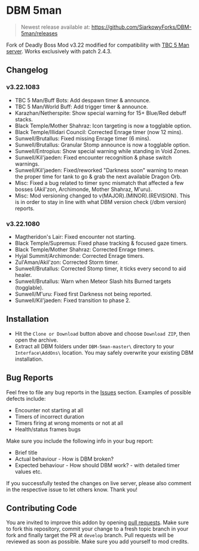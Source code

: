 # DBM 5man

> Newest release available at: https://github.com/SiarkowyForks/DBM-5man/releases

Fork of Deadly Boss Mod v3.22 modified for compatibility with
[TBC 5 Man server](https://tbc5man.com/). Works exclusively with patch 2.4.3.

## Changelog

### v3.22.1083

- TBC 5 Man/Buff Bots: Add despawn timer & announce.
- TBC 5 Man/World Buff: Add trigger timer & announce.
- Karazhan/Netherspite: Show special warning for 15+ Blue/Red debuff stacks.
- Black Temple/Mother Shahraz: Icon targeting is now a togglable option.
- Black Temple/Illidari Council: Corrected Enrage timer (now 12 mins).
- Sunwell/Brutallus: Fixed missing Enrage timer (6 mins).
- Sunwell/Brutallus: Granular Stomp announce is now a togglable option.
- Sunwell/Entropius: Show special warning while standing in Void Zones.
- Sunwell/Kil'jaeden: Fixed encounter recognition & phase switch warnings.
- Sunwell/Kil'jaeden: Fixed/reworked "Darkness soon" warning to mean
  the proper time for tank to go & grab the next available Dragon Orb.
- Misc: Fixed a bug related to timer sync mismatch that affected a few bosses
  (Akil'zon, Archimonde, Mother Shahraz, M'uru).
- Misc: Mod versioning changed to v(MAJOR).(MINOR).(REVISION). This is in
  order to stay in line with what DBM version check (/dbm version) reports.

### v3.22.1080

- Magtheridon's Lair: Fixed encounter not starting.
- Black Temple/Supremus: Fixed phase tracking & focused gaze timers.
- Black Temple/Mother Shahraz: Corrected Enrage timers.
- Hyjal Summit/Archimonde: Corrected Enrage timers.
- Zul'Aman/Akil'zon: Corrected Storm timer.
- Sunwell/Brutallus: Corrected Stomp timer, it ticks every second to aid healer.
- Sunwell/Brutallus: Warn when Meteor Slash hits Burned targets (togglable).
- Sunwell/M'uru: Fixed first Darkness not being reported.
- Sunwell/Kil'jaeden: Fixed transition to phase 2.

## Installation

- Hit the `Clone or Download` button above and choose `Download ZIP`,
  then open the archive.
- Extract all DBM folders under `DBM-5man-master\` directory to your
  `Interface\AddOns\` location. You may safely overwrite your existing
  DBM installation.

## Bug Reports

Feel free to file any bug reports in the
[Issues](https://github.com/Siarkowy/DBM-5man/issues) section.
Examples of possible defects include:

- Encounter not starting at all
- Timers of incorrect duration
- Timers firing at wrong moments or not at all
- Health/status frames bugs

Make sure you include the following info in your bug report:

- Brief title
- Actual behaviour - How is DBM broken?
- Expected behaviour - How should DBM work? - with detailed timer values etc.

If you successfully tested the changes on live server, please also comment
in the respective issue to let others know. Thank you!

## Contributing Code

You are invited to improve this addon by opening
[pull requests](https://github.com/Siarkowy/DBM-5man/pulls). Make sure to
fork this repository, commit your change to a fresh topic branch in your
fork and finally target the PR at `develop` branch. Pull requests will be
reviewed as soon as possible. Make sure you add yourself to mod credits.
